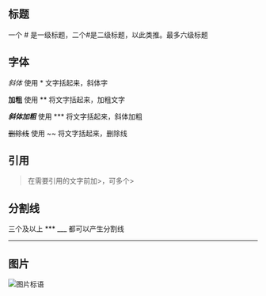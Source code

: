 ## 标题
一个 # 是一级标题，二个#是二级标题，以此类推。最多六级标题

## 字体
*斜体*
使用 * 文字括起来，斜体字

**加粗**
使用 ** 将文字括起来，加粗文字

***斜体加粗***
使用 *** 将文字括起来，斜体加粗

~~删除线~~
使用 ~~ 将文字括起来，删除线

## 引用
> 在需要引用的文字前加>，可多个>

## 分割线
三个及以上 *** ___ 都可以产生分割线
___

## 图片
![图片标语]("link.src.com","图片悬浮文字")
